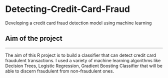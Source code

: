 # Detecting-Credit-Card-Fraud
Developing a credit card fraud detection model using machine learning

## Aim of the project
----
The aim of this R project is to build a classifier that can detect credit card fraudulent transactions. I used a variety of machine learning algorithms like Decision Trees, Logistic Regression, Gradient Boosting Classifier that will be able to discern fraudulent from non-fraudulent ones.

